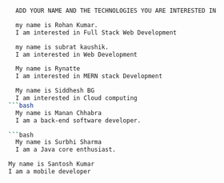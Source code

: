 ```bash
  ADD YOUR NAME AND THE TECHNOLOGIES YOU ARE INTERESTED IN
```

```bash
  my name is Rohan Kumar.
  I am interested in Full Stack Web Development
```
```bash
  my name is subrat kaushik.
  I am interested in Web Development
```

```bash
  My name is Rynatte
  I am interested in MERN stack Development
```
```bash
  My name is Siddhesh BG
  I am interested in Cloud computing
```bash
  My name is Manan Chhabra
  I am a back-end software developer.

```bash
  My name is Surbhi Sharma
  I am a Java core enthusiast.
  ```
```bash
My name is Santosh Kumar
I am a mobile developer
```
